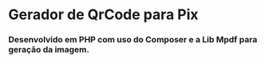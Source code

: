 # Gerador de QrCode para Pix 
### Desenvolvido em PHP com uso do Composer e a Lib Mpdf para geração da imagem.
